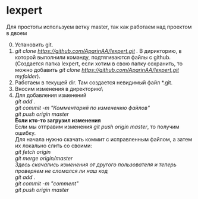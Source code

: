 # Iexpert
Для простоты используем ветку master, так как работаем над проектом в двоем

0. Установить git.
1. *git clone https://github.com/AparinAA/Iexpert.git .* В дирикторию, в которой выполнили команду, подтягиваются файлы с github. (Создается папка Iexpert, если хотим в свою папку сохранить, то можно добавить *git clone https://github.com/AparinAA/Iexpert.git myfolder*).
2. Работаем в текущей dir. Там создается невидимый файл \*.git.
3. Вносим изменения в директорию\ 
4. Для добавления изменений\
*git add .*\
*git commit -m "Комментарий по изменению файлов"*\
*git push origin master*\
**Если кто-то загрузил изменения**\
Если мы отправим изменения *git push origin master*, то получим ошибку.\
Для начала нужно скачать коммит с исправленным файлом, а затем их локально слить со своими:\
*git fetch origin*\
*git merge origin/master*\
*Здесь скачались изменения от другого пользователя и теперь проверяем не сломался ли наш код*\
*git add .*\
*git commit -m "comment"*\
*git push origin master*
